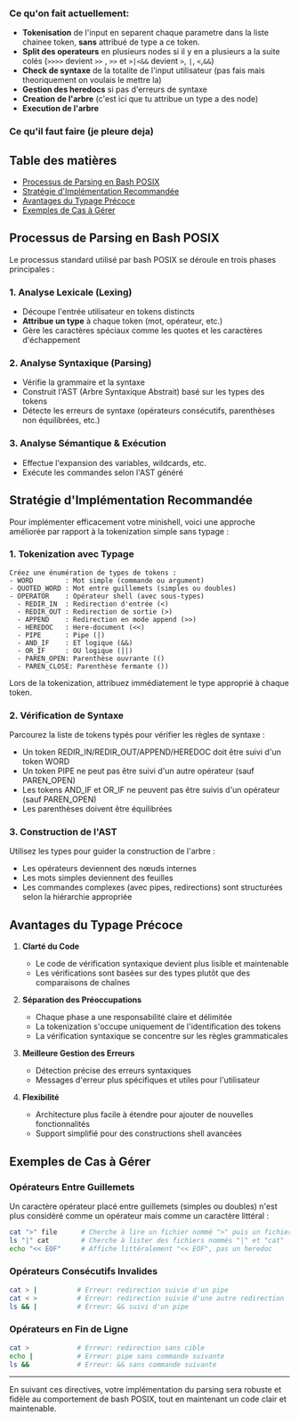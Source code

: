### Ce qu'on fait actuellement:

- **Tokenisation** de l'input en separent chaque parametre dans la liste chainee token, **sans** attribué de type a ce token.
- **Split des operateurs** en plusieurs nodes si il y en a plusieurs a la suite colés (`>>>>` devient `>>` , `>>` et `>|<&&` devient `>`, `|`, `<`,`&&`)
- **Check de syntaxe** de la totalite de l'input utilisateur (pas fais mais theoriquement on voulais le mettre la)
- **Gestion des heredocs** si pas d'erreurs de syntaxe
- **Creation de l'arbre** (c'est ici que tu attribue un type a des node)
- **Execution de l'arbre**


### Ce qu'il faut faire (je pleure deja)

## Table des matières
- [Processus de Parsing en Bash POSIX](#processus-de-parsing-en-bash-posix)
- [Stratégie d'Implémentation Recommandée](#stratégie-dimplémentation-recommandée)
- [Avantages du Typage Précoce](#avantages-du-typage-précoce)
- [Exemples de Cas à Gérer](#exemples-de-cas-à-gérer)

## Processus de Parsing en Bash POSIX

Le processus standard utilisé par bash POSIX se déroule en trois phases principales :

### 1. Analyse Lexicale (Lexing)
- Découpe l'entrée utilisateur en tokens distincts
- **Attribue un type** à chaque token (mot, opérateur, etc.)
- Gère les caractères spéciaux comme les quotes et les caractères d'échappement

### 2. Analyse Syntaxique (Parsing)
- Vérifie la grammaire et la syntaxe
- Construit l'AST (Arbre Syntaxique Abstrait) basé sur les types des tokens
- Détecte les erreurs de syntaxe (opérateurs consécutifs, parenthèses non équilibrées, etc.)

### 3. Analyse Sémantique & Exécution
- Effectue l'expansion des variables, wildcards, etc.
- Exécute les commandes selon l'AST généré

## Stratégie d'Implémentation Recommandée

Pour implémenter efficacement votre minishell, voici une approche améliorée par rapport à la tokenization simple sans typage :

### 1. Tokenization avec Typage
```
Créez une énumération de types de tokens :
- WORD        : Mot simple (commande ou argument)
- QUOTED_WORD : Mot entre guillemets (simples ou doubles)
- OPERATOR    : Opérateur shell (avec sous-types)
  - REDIR_IN  : Redirection d'entrée (<)
  - REDIR_OUT : Redirection de sortie (>)
  - APPEND    : Redirection en mode append (>>)
  - HEREDOC   : Here-document (<<)
  - PIPE      : Pipe (|)
  - AND_IF    : ET logique (&&)
  - OR_IF     : OU logique (||)
  - PAREN_OPEN: Parenthèse ouvrante (()
  - PAREN_CLOSE: Parenthèse fermante ())
```

Lors de la tokenization, attribuez immédiatement le type approprié à chaque token.

### 2. Vérification de Syntaxe
Parcourez la liste de tokens typés pour vérifier les règles de syntaxe :
- Un token REDIR_IN/REDIR_OUT/APPEND/HEREDOC doit être suivi d'un token WORD
- Un token PIPE ne peut pas être suivi d'un autre opérateur (sauf PAREN_OPEN)
- Les tokens AND_IF et OR_IF ne peuvent pas être suivis d'un opérateur (sauf PAREN_OPEN)
- Les parenthèses doivent être équilibrées

### 3. Construction de l'AST
Utilisez les types pour guider la construction de l'arbre :
- Les opérateurs deviennent des nœuds internes
- Les mots simples deviennent des feuilles
- Les commandes complexes (avec pipes, redirections) sont structurées selon la hiérarchie appropriée

## Avantages du Typage Précoce

1. **Clarté du Code**
   - Le code de vérification syntaxique devient plus lisible et maintenable
   - Les vérifications sont basées sur des types plutôt que des comparaisons de chaînes

2. **Séparation des Préoccupations**
   - Chaque phase a une responsabilité claire et délimitée
   - La tokenization s'occupe uniquement de l'identification des tokens
   - La vérification syntaxique se concentre sur les règles grammaticales

3. **Meilleure Gestion des Erreurs**
   - Détection précise des erreurs syntaxiques
   - Messages d'erreur plus spécifiques et utiles pour l'utilisateur

4. **Flexibilité**
   - Architecture plus facile à étendre pour ajouter de nouvelles fonctionnalités
   - Support simplifié pour des constructions shell avancées

## Exemples de Cas à Gérer

### Opérateurs Entre Guillemets
Un caractère opérateur placé entre guillemets (simples ou doubles) n'est plus considéré comme un opérateur mais comme un caractère littéral :
```bash
cat ">" file      # Cherche à lire un fichier nommé ">" puis un fichier "file"
ls "|" cat        # Cherche à lister des fichiers nommés "|" et "cat"
echo "<< EOF"     # Affiche littéralement "<< EOF", pas un heredoc
```

### Opérateurs Consécutifs Invalides
```bash
cat > |          # Erreur: redirection suivie d'un pipe
cat < >          # Erreur: redirection suivie d'une autre redirection
ls && |          # Erreur: && suivi d'un pipe
```

### Opérateurs en Fin de Ligne
```bash
cat >            # Erreur: redirection sans cible
echo |           # Erreur: pipe sans commande suivante
ls &&            # Erreur: && sans commande suivante
```

---

En suivant ces directives, votre implémentation du parsing sera robuste et fidèle au comportement de bash POSIX, tout en maintenant un code clair et maintenable.
